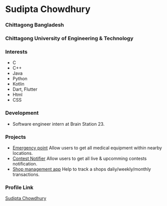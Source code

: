 # Sudipta Chowdhury

### Chittagong Bangladesh

### Chittagong University of Engineering & Technology

### Interests

- C
- C++
- Java
- Python
- Kotlin
- Dart, Flutter
- Html
- CSS

### Development

- Software engineer intern at Brain Station 23.

### Projects

- [Emergency point](https://github.com/SudiptaAChy/emergency_point) Allow users to get all medical equipment within nearby locations.
- [Contest Notifier](https://github.com/SudiptaAChy/Contest-Notifier) Allow users to get all live & upcomming contests notification.
- [Shop management app](https://github.com/SudiptaAChy/Shop-Management-App) Help to track a shops daliy/weekly/monthly transactions.

### Profile Link

[Sudipta Chowdhury](https://github.com/SudiptaAChy)

